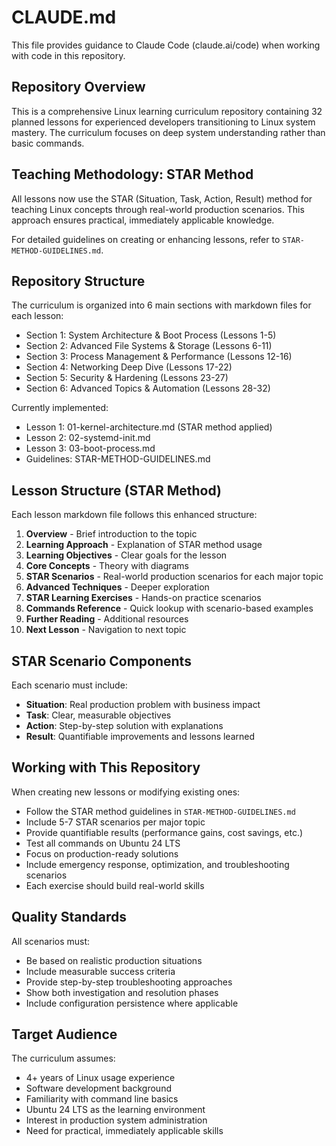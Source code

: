# CLAUDE.md

This file provides guidance to Claude Code (claude.ai/code) when working with code in this repository.

## Repository Overview

This is a comprehensive Linux learning curriculum repository containing 32 planned lessons for experienced developers transitioning to Linux system mastery. The curriculum focuses on deep system understanding rather than basic commands.

## Teaching Methodology: STAR Method

All lessons now use the STAR (Situation, Task, Action, Result) method for teaching Linux concepts through real-world production scenarios. This approach ensures practical, immediately applicable knowledge.

For detailed guidelines on creating or enhancing lessons, refer to `STAR-METHOD-GUIDELINES.md`.

## Repository Structure

The curriculum is organized into 6 main sections with markdown files for each lesson:
- Section 1: System Architecture & Boot Process (Lessons 1-5)
- Section 2: Advanced File Systems & Storage (Lessons 6-11) 
- Section 3: Process Management & Performance (Lessons 12-16)
- Section 4: Networking Deep Dive (Lessons 17-22)
- Section 5: Security & Hardening (Lessons 23-27)
- Section 6: Advanced Topics & Automation (Lessons 28-32)

Currently implemented: 
- Lesson 1: 01-kernel-architecture.md (STAR method applied)
- Lesson 2: 02-systemd-init.md
- Lesson 3: 03-boot-process.md
- Guidelines: STAR-METHOD-GUIDELINES.md

## Lesson Structure (STAR Method)

Each lesson markdown file follows this enhanced structure:
1. **Overview** - Brief introduction to the topic
2. **Learning Approach** - Explanation of STAR method usage
3. **Learning Objectives** - Clear goals for the lesson
4. **Core Concepts** - Theory with diagrams
5. **STAR Scenarios** - Real-world production scenarios for each major topic
6. **Advanced Techniques** - Deeper exploration
7. **STAR Learning Exercises** - Hands-on practice scenarios
8. **Commands Reference** - Quick lookup with scenario-based examples
9. **Further Reading** - Additional resources
10. **Next Lesson** - Navigation to next topic

## STAR Scenario Components

Each scenario must include:
- **Situation**: Real production problem with business impact
- **Task**: Clear, measurable objectives
- **Action**: Step-by-step solution with explanations
- **Result**: Quantifiable improvements and lessons learned

## Working with This Repository

When creating new lessons or modifying existing ones:
- Follow the STAR method guidelines in `STAR-METHOD-GUIDELINES.md`
- Include 5-7 STAR scenarios per major topic
- Provide quantifiable results (performance gains, cost savings, etc.)
- Test all commands on Ubuntu 24 LTS
- Focus on production-ready solutions
- Include emergency response, optimization, and troubleshooting scenarios
- Each exercise should build real-world skills

## Quality Standards

All scenarios must:
- Be based on realistic production situations
- Include measurable success criteria
- Provide step-by-step troubleshooting approaches
- Show both investigation and resolution phases
- Include configuration persistence where applicable

## Target Audience

The curriculum assumes:
- 4+ years of Linux usage experience
- Software development background
- Familiarity with command line basics
- Ubuntu 24 LTS as the learning environment
- Interest in production system administration
- Need for practical, immediately applicable skills